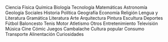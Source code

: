 Ciencia	Física
	Química
	Biología
	Tecnología
	Matemáticas
	Astronomía
	Geología
Sociales	Historia
	Política
	Geografía
	Economía
	Religión
Lengua y Literatura	Gramática
	Literatura
Arte	Arquitectura
	Pintura
	Escultura
Deportes	Fútbol
	Baloncesto
	Tenis
	Motor
	Atletismo
	Otros
Entretenimiento	Televisión
	Música
	Cine
	Cómic
	Juegos
Cambalache	Cultura popular
	Consumo
	Transporte
	Alinentación
	Curiosidades
